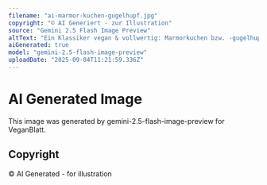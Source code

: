 ```yaml
---
filename: "ai-marmor-kuchen-gugelhupf.jpg"
copyright: "© AI Generiert - zur Illustration"
source: "Gemini 2.5 Flash Image Preview"
altText: "Ein Klassiker vegan & vollwertig: Marmorkuchen bzw. -gugelhupf"
aiGenerated: true
model: "gemini-2.5-flash-image-preview"
uploadDate: "2025-09-04T11:21:59.336Z"
---
```


# AI Generated Image

This image was generated by gemini-2.5-flash-image-preview for VeganBlatt.

## Copyright
© AI Generated - for illustration
